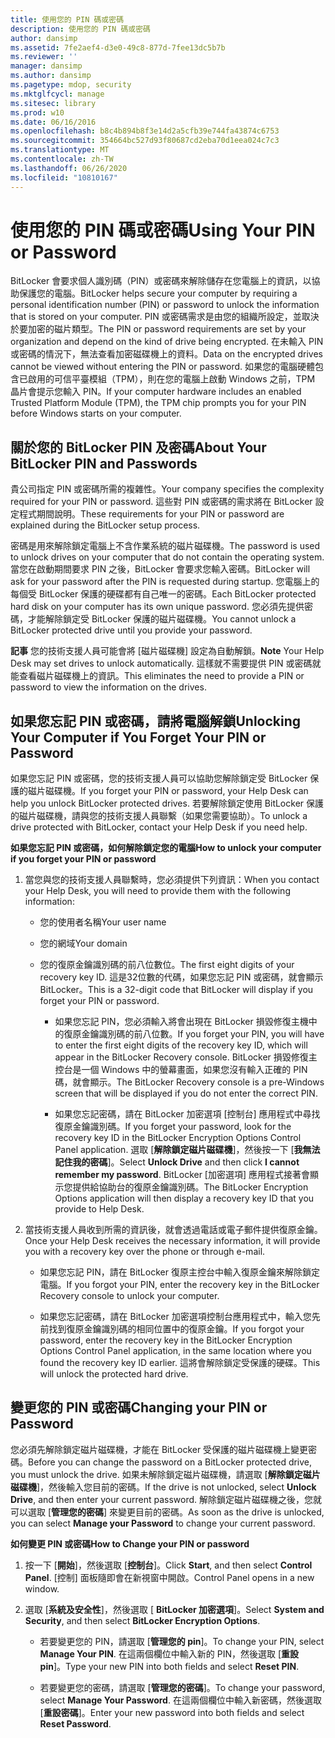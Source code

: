 ```yaml
---
title: 使用您的 PIN 碼或密碼
description: 使用您的 PIN 碼或密碼
author: dansimp
ms.assetid: 7fe2aef4-d3e0-49c8-877d-7fee13dc5b7b
ms.reviewer: ''
manager: dansimp
ms.author: dansimp
ms.pagetype: mdop, security
ms.mktglfcycl: manage
ms.sitesec: library
ms.prod: w10
ms.date: 06/16/2016
ms.openlocfilehash: b8c4b894b8f3e14d2a5cfb39e744fa43874c6753
ms.sourcegitcommit: 354664bc527d93f80687cd2eba70d1eea024c7c3
ms.translationtype: MT
ms.contentlocale: zh-TW
ms.lasthandoff: 06/26/2020
ms.locfileid: "10810167"
---
```

# <span data-ttu-id="528a4-103">使用您的 PIN 碼或密碼</span><span class="sxs-lookup"><span data-stu-id="528a4-103">Using Your PIN or Password</span></span>


<span data-ttu-id="528a4-104">BitLocker 會要求個人識別碼（PIN）或密碼來解除儲存在您電腦上的資訊，以協助保護您的電腦。</span><span class="sxs-lookup"><span data-stu-id="528a4-104">BitLocker helps secure your computer by requiring a personal identification number (PIN) or password to unlock the information that is stored on your computer.</span></span> <span data-ttu-id="528a4-105">PIN 或密碼需求是由您的組織所設定，並取決於要加密的磁片類型。</span><span class="sxs-lookup"><span data-stu-id="528a4-105">The PIN or password requirements are set by your organization and depend on the kind of drive being encrypted.</span></span> <span data-ttu-id="528a4-106">在未輸入 PIN 或密碼的情況下，無法查看加密磁碟機上的資料。</span><span class="sxs-lookup"><span data-stu-id="528a4-106">Data on the encrypted drives cannot be viewed without entering the PIN or password.</span></span> <span data-ttu-id="528a4-107">如果您的電腦硬體包含已啟用的可信平臺模組（TPM），則在您的電腦上啟動 Windows 之前，TPM 晶片會提示您輸入 PIN。</span><span class="sxs-lookup"><span data-stu-id="528a4-107">If your computer hardware includes an enabled Trusted Platform Module (TPM), the TPM chip prompts you for your PIN before Windows starts on your computer.</span></span>

## <span data-ttu-id="528a4-108">關於您的 BitLocker PIN 及密碼</span><span class="sxs-lookup"><span data-stu-id="528a4-108">About Your BitLocker PIN and Passwords</span></span>


<span data-ttu-id="528a4-109">貴公司指定 PIN 或密碼所需的複雜性。</span><span class="sxs-lookup"><span data-stu-id="528a4-109">Your company specifies the complexity required for your PIN or password.</span></span> <span data-ttu-id="528a4-110">這些對 PIN 或密碼的需求將在 BitLocker 設定程式期間說明。</span><span class="sxs-lookup"><span data-stu-id="528a4-110">These requirements for your PIN or password are explained during the BitLocker setup process.</span></span>

<span data-ttu-id="528a4-111">密碼是用來解除鎖定電腦上不含作業系統的磁片磁碟機。</span><span class="sxs-lookup"><span data-stu-id="528a4-111">The password is used to unlock drives on your computer that do not contain the operating system.</span></span> <span data-ttu-id="528a4-112">當您在啟動期間要求 PIN 之後，BitLocker 會要求您輸入密碼。</span><span class="sxs-lookup"><span data-stu-id="528a4-112">BitLocker will ask for your password after the PIN is requested during startup.</span></span> <span data-ttu-id="528a4-113">您電腦上的每個受 BitLocker 保護的硬碟都有自己唯一的密碼。</span><span class="sxs-lookup"><span data-stu-id="528a4-113">Each BitLocker protected hard disk on your computer has its own unique password.</span></span> <span data-ttu-id="528a4-114">您必須先提供密碼，才能解除鎖定受 BitLocker 保護的磁片磁碟機。</span><span class="sxs-lookup"><span data-stu-id="528a4-114">You cannot unlock a BitLocker protected drive until you provide your password.</span></span>

<span data-ttu-id="528a4-115">**記事** 您的技術支援人員可能會將 [磁片磁碟機] 設定為自動解鎖。</span><span class="sxs-lookup"><span data-stu-id="528a4-115">**Note** Your Help Desk may set drives to unlock automatically.</span></span> <span data-ttu-id="528a4-116">這樣就不需要提供 PIN 或密碼就能查看磁片磁碟機上的資訊。</span><span class="sxs-lookup"><span data-stu-id="528a4-116">This eliminates the need to provide a PIN or password to view the information on the drives.</span></span>

 

## <span data-ttu-id="528a4-117">如果您忘記 PIN 或密碼，請將電腦解鎖</span><span class="sxs-lookup"><span data-stu-id="528a4-117">Unlocking Your Computer if You Forget Your PIN or Password</span></span>


<span data-ttu-id="528a4-118">如果您忘記 PIN 或密碼，您的技術支援人員可以協助您解除鎖定受 BitLocker 保護的磁片磁碟機。</span><span class="sxs-lookup"><span data-stu-id="528a4-118">If you forget your PIN or password, your Help Desk can help you unlock BitLocker protected drives.</span></span> <span data-ttu-id="528a4-119">若要解除鎖定使用 BitLocker 保護的磁片磁碟機，請與您的技術支援人員聯繫（如果您需要協助）。</span><span class="sxs-lookup"><span data-stu-id="528a4-119">To unlock a drive protected with BitLocker, contact your Help Desk if you need help.</span></span>

**<span data-ttu-id="528a4-120">如果您忘記 PIN 或密碼，如何解除鎖定您的電腦</span><span class="sxs-lookup"><span data-stu-id="528a4-120">How to unlock your computer if you forget your PIN or password</span></span>**

1.  <span data-ttu-id="528a4-121">當您與您的技術支援人員聯繫時，您必須提供下列資訊：</span><span class="sxs-lookup"><span data-stu-id="528a4-121">When you contact your Help Desk, you will need to provide them with the following information:</span></span>

    -   <span data-ttu-id="528a4-122">您的使用者名稱</span><span class="sxs-lookup"><span data-stu-id="528a4-122">Your user name</span></span>

    -   <span data-ttu-id="528a4-123">您的網域</span><span class="sxs-lookup"><span data-stu-id="528a4-123">Your domain</span></span>

    -   <span data-ttu-id="528a4-124">您的復原金鑰識別碼的前八位數位。</span><span class="sxs-lookup"><span data-stu-id="528a4-124">The first eight digits of your recovery key ID.</span></span> <span data-ttu-id="528a4-125">這是32位數的代碼，如果您忘記 PIN 或密碼，就會顯示 BitLocker。</span><span class="sxs-lookup"><span data-stu-id="528a4-125">This is a 32-digit code that BitLocker will display if you forget your PIN or password.</span></span>

        -   <span data-ttu-id="528a4-126">如果您忘記 PIN，您必須輸入將會出現在 BitLocker 損毀修復主機中的復原金鑰識別碼的前八位數。</span><span class="sxs-lookup"><span data-stu-id="528a4-126">If you forget your PIN, you will have to enter the first eight digits of the recovery key ID, which will appear in the BitLocker Recovery console.</span></span> <span data-ttu-id="528a4-127">BitLocker 損毀修復主控台是一個 Windows 中的螢幕畫面，如果您沒有輸入正確的 PIN 碼，就會顯示。</span><span class="sxs-lookup"><span data-stu-id="528a4-127">The BitLocker Recovery console is a pre-Windows screen that will be displayed if you do not enter the correct PIN.</span></span>

        -   <span data-ttu-id="528a4-128">如果您忘記密碼，請在 BitLocker 加密選項 [控制台] 應用程式中尋找復原金鑰識別碼。</span><span class="sxs-lookup"><span data-stu-id="528a4-128">If you forget your password, look for the recovery key ID in the BitLocker Encryption Options Control Panel application.</span></span> <span data-ttu-id="528a4-129">選取 [**解除鎖定磁片磁碟機**]，然後按一下 [**我無法記住我的密碼**]。</span><span class="sxs-lookup"><span data-stu-id="528a4-129">Select **Unlock Drive** and then click **I cannot remember my password**.</span></span> <span data-ttu-id="528a4-130">BitLocker [加密選項] 應用程式接著會顯示您提供給協助台的復原金鑰識別碼。</span><span class="sxs-lookup"><span data-stu-id="528a4-130">The BitLocker Encryption Options application will then display a recovery key ID that you provide to Help Desk.</span></span>

2.  <span data-ttu-id="528a4-131">當技術支援人員收到所需的資訊後，就會透過電話或電子郵件提供復原金鑰。</span><span class="sxs-lookup"><span data-stu-id="528a4-131">Once your Help Desk receives the necessary information, it will provide you with a recovery key over the phone or through e-mail.</span></span>

    -   <span data-ttu-id="528a4-132">如果您忘記 PIN，請在 BitLocker 復原主控台中輸入復原金鑰來解除鎖定電腦。</span><span class="sxs-lookup"><span data-stu-id="528a4-132">If you forgot your PIN, enter the recovery key in the BitLocker Recovery console to unlock your computer.</span></span>

    -   <span data-ttu-id="528a4-133">如果您忘記密碼，請在 BitLocker 加密選項控制台應用程式中，輸入您先前找到復原金鑰識別碼的相同位置中的復原金鑰。</span><span class="sxs-lookup"><span data-stu-id="528a4-133">If you forgot your password, enter the recovery key in the BitLocker Encryption Options Control Panel application, in the same location where you found the recovery key ID earlier.</span></span> <span data-ttu-id="528a4-134">這將會解除鎖定受保護的硬碟。</span><span class="sxs-lookup"><span data-stu-id="528a4-134">This will unlock the protected hard drive.</span></span>

## <span data-ttu-id="528a4-135">變更您的 PIN 或密碼</span><span class="sxs-lookup"><span data-stu-id="528a4-135">Changing your PIN or Password</span></span>


<span data-ttu-id="528a4-136">您必須先解除鎖定磁片磁碟機，才能在 BitLocker 受保護的磁片磁碟機上變更密碼。</span><span class="sxs-lookup"><span data-stu-id="528a4-136">Before you can change the password on a BitLocker protected drive, you must unlock the drive.</span></span> <span data-ttu-id="528a4-137">如果未解除鎖定磁片磁碟機，請選取 [**解除鎖定磁片磁碟機**]，然後輸入您目前的密碼。</span><span class="sxs-lookup"><span data-stu-id="528a4-137">If the drive is not unlocked, select **Unlock Drive**, and then enter your current password.</span></span> <span data-ttu-id="528a4-138">解除鎖定磁片磁碟機之後，您就可以選取 [**管理您的密碼**] 來變更目前的密碼。</span><span class="sxs-lookup"><span data-stu-id="528a4-138">As soon as the drive is unlocked, you can select **Manage your Password** to change your current password.</span></span>

**<span data-ttu-id="528a4-139">如何變更 PIN 或密碼</span><span class="sxs-lookup"><span data-stu-id="528a4-139">How to Change your PIN or password</span></span>**

1.  <span data-ttu-id="528a4-140">按一下 [**開始**]，然後選取 [**控制台**]。</span><span class="sxs-lookup"><span data-stu-id="528a4-140">Click **Start**, and then select **Control Panel**.</span></span> <span data-ttu-id="528a4-141">[控制] 面板隨即會在新視窗中開啟。</span><span class="sxs-lookup"><span data-stu-id="528a4-141">Control Panel opens in a new window.</span></span>

2.  <span data-ttu-id="528a4-142">選取 [**系統及安全性**]，然後選取 [ **BitLocker 加密選項**]。</span><span class="sxs-lookup"><span data-stu-id="528a4-142">Select **System and Security**, and then select **BitLocker Encryption Options**.</span></span>

    -   <span data-ttu-id="528a4-143">若要變更您的 PIN，請選取 [**管理您的 pin**]。</span><span class="sxs-lookup"><span data-stu-id="528a4-143">To change your PIN, select **Manage Your PIN**.</span></span> <span data-ttu-id="528a4-144">在這兩個欄位中輸入新的 PIN，然後選取 [**重設 pin**]。</span><span class="sxs-lookup"><span data-stu-id="528a4-144">Type your new PIN into both fields and select **Reset PIN**.</span></span>

    -   <span data-ttu-id="528a4-145">若要變更您的密碼，請選取 [**管理您的密碼**]。</span><span class="sxs-lookup"><span data-stu-id="528a4-145">To change your password, select **Manage Your Password**.</span></span> <span data-ttu-id="528a4-146">在這兩個欄位中輸入新密碼，然後選取 [**重設密碼**]。</span><span class="sxs-lookup"><span data-stu-id="528a4-146">Enter your new password into both fields and select **Reset Password**.</span></span>

 

 





